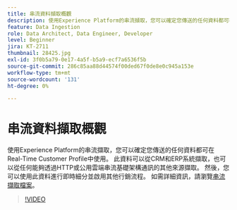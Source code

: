 ```yaml
---
title: 串流資料擷取概觀
description: 使用Experience Platform的串流擷取，您可以確定您傳送的任何資料都可在Real-Time Customer Profile中使用。 此資料可以從CRM和ERP系統擷取，或從任何能夠透過HTTP或公用雲端串流基礎結構通訊的其他來源擷取。
feature: Data Ingestion
role: Data Architect, Data Engineer, Developer
level: Beginner
jira: KT-2711
thumbnail: 28425.jpg
exl-id: 3f0b5a79-0e17-4a5f-b5a9-ecf7a6536f5b
source-git-commit: 286c85aa88d44574f00ded67f0de8e0c945a153e
workflow-type: tm+mt
source-wordcount: '131'
ht-degree: 0%

---
```


# 串流資料擷取概觀

使用Experience Platform的串流擷取，您可以確定您傳送的任何資料都可在Real-Time Customer Profile中使用。 此資料可以從CRM和ERP系統擷取，也可以從任何能夠透過HTTP或公用雲端串流基礎架構通訊的其他來源擷取。 然後，您可以使用此資料進行即時細分並啟用其他行銷流程。 如需詳細資訊，請瀏覽[串流擷取檔案](https://experienceleague.adobe.com/en/docs/experience-platform/ingestion/streaming/overview)。

>[!VIDEO](https://video.tv.adobe.com/v/28425?learn=on&enablevpops)
